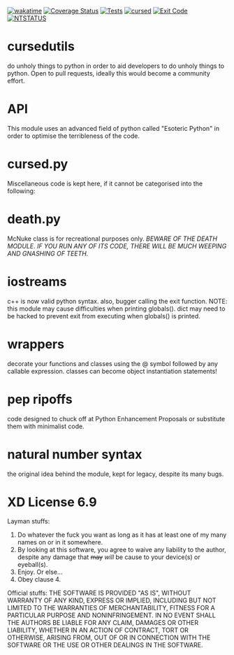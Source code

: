 [![wakatime](https://wakatime.com/badge/github/FluffyTrooper2001/cursedutils.svg)](https://wakatime.com/badge/github/FluffyTrooper2001/cursedutils)
[![Coverage Status](https://img.shields.io/badge/coverage-420%25-brightgreen.svg)](https://coveralls.io/r/FluffyTrooper2001/cursedutils?branch=cursed)
[![Tests](https://img.shields.io/badge/tests-crashed-darkred.svg)](https://efmsoft.com/what-is/?code=0xC0000005)
[![cursed](https://img.shields.io/badge/cursed-maximum-darkblue.svg)](https://git.jetbrains.space/flippity-floppity-funny-looking/CURSED/cursedutils.git)
[![Exit Code](https://img.shields.io/badge/exit_code:-139-red.svg)](https://www.geeksforgeeks.org/exit-codes-in-c-c-with-examples/)
[![NTSTATUS](https://img.shields.io/badge/ntstatus-0xc0000005-red.svg)](https://efmsoft.com/what-is/?code=0xC0000005)


# cursedutils
do unholy things to python in order to aid developers to do unholy things to python.
Open to pull requests, ideally this would become a community effort.

# API
This module uses an advanced field of python called "Esoteric Python" in order to optimise the terribleness of the code.

# cursed.py
Miscellaneous code is kept here, if it cannot be categorised into the following:

# death.py
McNuke class is for recreational purposes only. 
*BEWARE OF THE DEATH MODULE. IF YOU RUN ANY OF ITS CODE, THERE WILL BE MUCH WEEPING AND GNASHING OF TEETH.*

# iostreams
c++ is now valid python syntax.
also, bugger calling the exit function.
NOTE: this module may cause difficulties when printing globals(). dict may need to be hacked to prevent exit from executing when globals() is printed.

# wrappers
decorate your functions and classes using the @ symbol followed by any callable expression.
classes can become object instantiation statements!

# pep ripoffs
code designed to chuck off at Python Enhancement Proposals or substitute them with minimalist code.

# natural number syntax
the original idea behind the module, kept for legacy, despite its many bugs.

# XD License 6.9

Layman stuffs:
1. Do whatever the fuck you want as long as it has at least one of my many names on or in it somewhere.
2. By looking at this software, you agree to waive any liability to the author, despite any damage that ~~may~~ *will* be cause to your device(s) or eyeball(s).
3. Enjoy. Or else...
4. Obey clause 4.

Official stuffs:
THE SOFTWARE IS PROVIDED "AS IS", WITHOUT WARRANTY OF ANY KIND,
EXPRESS OR IMPLIED, INCLUDING BUT NOT LIMITED TO THE WARRANTIES OF
MERCHANTABILITY, FITNESS FOR A PARTICULAR PURPOSE AND NONINFRINGEMENT.
IN NO EVENT SHALL THE AUTHORS BE LIABLE FOR ANY CLAIM, DAMAGES OR
OTHER LIABILITY, WHETHER IN AN ACTION OF CONTRACT, TORT OR OTHERWISE,
ARISING FROM, OUT OF OR IN CONNECTION WITH THE SOFTWARE OR THE USE OR
OTHER DEALINGS IN THE SOFTWARE.
